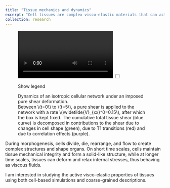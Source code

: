 ```yaml
---
title: "Tissue mechanics and dynamics"
excerpt: "Cell tissues are complex visco-elastic materials that can actively change their properties."
collection: research
---
```

<!-- 
<style>
.responsive-video {
  position: relative;
  padding-bottom: 56.25%; /* 16:9 ratio = 9/16 = 0.5625 */
  height: 0;
  overflow: hidden;
}
.responsive-video video {
  position: absolute;
  top: 0; left: 0;
  width: 100%;
  height: 100%;
}
</style> -->


 <!-- <style>
  .legend-toggle {
    display: none;               /* hide the native checkbox */
  }
  .legend-label {
    cursor: pointer;
    background: #333;
    color: #fff;
    padding: 0.3rem 0.6rem;
    border-radius: 4px;
    font-size: 0.85rem;
    margin-top: 0.4rem;
    display: inline-block;
  }
  .legend-box {
    max-height: 0;
    overflow: hidden;
    transition: max-height 0.3s ease-out;
    background: rgba(0,0,0,0.75);
    color: #fff;
    padding: 0.5rem;
    margin-top: 0.4rem;
    font-size: 0.9rem;
  }
  .legend-toggle:checked + .legend-label + .legend-box {
    max-height: 10rem;   /* enough to show the text */
  }
</style> -->


<!-- <div class="responsive-video">
  <video controls>
    <source src="/images/movies/mp4/VM_pure_shear.mp4" >
    Your browser does not support the video tag.
  </video>
</div> -->




<!-- 
<video src="/images/movies/mp4/VM_pure_shear.mp4" controls>
  Your browser does not support the video tag.
</video> -->




 <!-- <br/><img src='/images/vertex_model.jpg'> -->

 <!-- <style>
  figure {
    max-width: 640px;            /* optional – limits width */
    margin: 0 auto;              /* centre on the page */
  }
  video {
    width: 100%;
    display: block;
  }


  .legend-toggle {
    /* hide the native checkbox but keep it focusable for accessibility */
    position: absolute;
    left: -9999px;
  }


  .legend-label {
    cursor: pointer;
    display: inline-block;
    margin-top: 0.6rem;
    padding: 0.35rem 0.7rem;
    background:#333;
    color:#fff;
    border-radius:4px;
    font-size:0.9rem;
    user-select:none;
  }


  .legend-box {
    max-height: 0;                /* collapse vertically */
    overflow: hidden;             /* hide anything that exceeds max‑height */
    opacity: 0;                  /* make it invisible */
    transition:
      max-height 0.35s ease-out,
      opacity   0.35s ease-out;
    background:rgba(0,0,0,0.75);
    color:#fff;
    padding:0 0.8rem;            /* horizontal padding stays, vertical padding is added later */
    margin-top:0.4rem;
    font-size:0.9rem;
    line-height:1.4;
  }

  .legend-toggle:checked + .legend-label + .legend-box {
    max-height: 10rem;           /* big enough to contain the text */
    opacity: 1;                  /* fade‑in */
    padding-top:0.6rem;          /* add vertical padding only when opened */
    padding-bottom:0.6rem;
  }
</style> -->


<figure>
  <video controls >
    <source src="/images/movies/mp4/VM_pure_shear.mp4">
    Your browser does not support the video tag.
  </video>

  <input type="checkbox" id="show-legend" class="legend-toggle">

  <label for="show-legend" class="legend-label">Show legend</label>

  <div class="legend-box">
    Dynamics of an isotropic cellular network under an imposed pure shear deformation.
    <br> Between \(t=0\) to \(t=5\), a pure shear is applied to the network with a rate \(\widetilde{V}_{xx}^0=0.15\), after which the box is kept fixed. The cumulative total tissue shear (blue curve) is decomposed in contributions to the shear due to changes in cell shape (green), due to T1 transitions (red) and due to correlation effects (purple).
  </div>
</figure>

<div>
During morphogenesis, cells divide, die, rearrange, and flow to create complex structures and shape organs. On short time scales, cells maintain tissue mechanical integrity and form a solid-like structure, while at longer time scales, tissues can deform and relax internal stresses, thus behaving as viscous fluids.

I am interested in studying the active visco-elastic properties of tissues using both cell-based simulations and coarse-grained descriptions.
</div>

<!-- Dynamics of an isotropic cellular network under an imposed pure shear deformation. Between $t=0$ to $t=T$, a pure shear is applied to the network with a rate $\widetilde{V}_{xx}^0$, after which the box is kept fixed. The cumulative total tissue shear (blue curve) is decomposed using Eq.~\eqref{eq_shear_decomp} in contributions to the shear due to changes in cell shape (green), due to T1 transitions (red) and due to correlation effects (purple). \textbf{(a)} Example of a single simulation of the vertex model with $T=5$ and $\widetilde{V}_{xx}^0=0.15$. Snapshots show the state of the system at different times during the simulation. Cells are color-coded according to their elongation.
    \textbf{(b)} Shear decomposition averaged over 100 realizations of the vertex model for $T=6$ and $\widetilde{V}_{xx}^0=0.2$. The standard error of the mean is smaller than the thickness of the curves. -->
